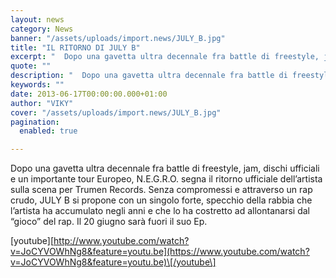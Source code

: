```yaml
---
layout: news
category: News
banner: "/assets/uploads/import.news/JULY_B.jpg"
title: "IL RITORNO DI JULY B"
excerpt: "  Dopo una gavetta ultra decennale fra battle di freestyle, jam, dischi ufficiali e un importante tour Europeo, N.E.G.R.O. segna il ritorno ufficiale dell’artista sulla scena per Trumen Records. Senza compromessi e attraverso un rap crudo, JULY B si propone con un singolo forte, specchio della rabbia che l’artista ha accumulato negli anni e che [&hellip"
quote: ""
description: "  Dopo una gavetta ultra decennale fra battle di freestyle, jam, dischi ufficiali e un importante tour Europeo, N.E.G.R.O. segna il ritorno ufficiale dell’artista sulla scena per Trumen Records. Senza compromessi e attraverso un rap crudo, JULY B si propone con un singolo forte, specchio della rabbia che l’artista ha accumulato negli anni e che [&hellip"
keywords: ""
date: 2013-06-17T00:00:00.000+01:00
author: "VIKY"
cover: "/assets/uploads/import.news/JULY_B.jpg"
pagination:
  enabled: true

---
```


Dopo una gavetta ultra decennale fra battle di freestyle, jam, dischi ufficiali e un importante tour Europeo, N.E.G.R.O. segna il ritorno ufficiale dell’artista sulla scena per Trumen Records. Senza compromessi e attraverso un rap crudo, JULY B si propone con un singolo forte, specchio della rabbia che l’artista ha accumulato negli anni e che lo ha costretto ad allontanarsi dal “gioco” del rap. Il 20 giugno sarà fuori il suo Ep.

\[youtube\][http://www.youtube.com/watch?v=JoCYVOWhNg8&feature=youtu.be](https://www.youtube.com/watch?v=JoCYVOWhNg8&feature=youtu.be)\[/youtube\]